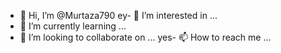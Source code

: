 - 👋 Hi, I’m @Murtaza790
ey- 👀 I’m interested in ...
- 🌱 I’m currently learning ...
- 💞️ I’m looking to collaborate on ...
yes- 📫 How to reach me ...

<!---
Murtaza790/Murtaza790 is a ✨ special ✨ repository because its `README.md` (this file) appears on your GitHub profile.
You can click the Preview link to take a look at your changes.
--->
